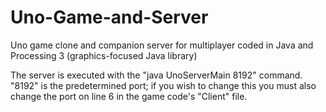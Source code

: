 # Uno-Game-and-Server
Uno game clone and companion server for multiplayer coded in Java and Processing 3 (graphics-focused Java library)

The server is executed with the "java UnoServerMain 8192" command. "8192" is the predetermined port; if you wish to change this you must also change the port on line 6 in the game code's "Client" file.
